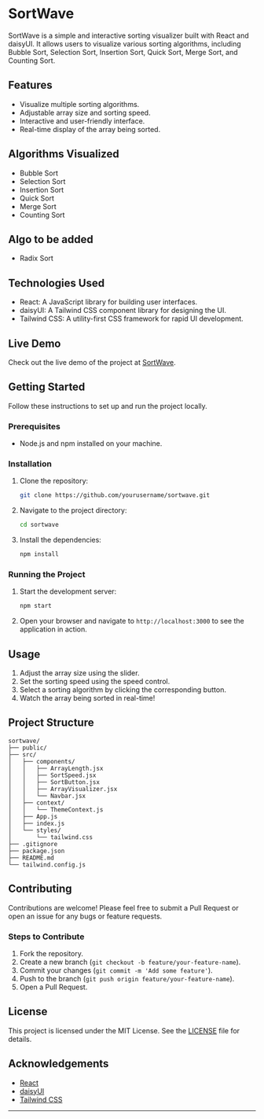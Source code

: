 # SortWave

SortWave is a simple and interactive sorting visualizer built with React and daisyUI. It allows users to visualize various sorting algorithms, including Bubble Sort, Selection Sort, Insertion Sort, Quick Sort, Merge Sort, and Counting Sort.

## Features

- Visualize multiple sorting algorithms.
- Adjustable array size and sorting speed.
- Interactive and user-friendly interface.
- Real-time display of the array being sorted.

## Algorithms Visualized

- Bubble Sort
- Selection Sort
- Insertion Sort
- Quick Sort
- Merge Sort
- Counting Sort

## Algo to be added

- Radix Sort

## Technologies Used

- React: A JavaScript library for building user interfaces.
- daisyUI: A Tailwind CSS component library for designing the UI.
- Tailwind CSS: A utility-first CSS framework for rapid UI development.

## Live Demo

Check out the live demo of the project at [SortWave](https://sortwave.rishabhpanesar.com/).

## Getting Started

Follow these instructions to set up and run the project locally.

### Prerequisites

- Node.js and npm installed on your machine.

### Installation

1. Clone the repository:

   ```sh
   git clone https://github.com/yourusername/sortwave.git
   ```

2. Navigate to the project directory:

   ```sh
   cd sortwave
   ```

3. Install the dependencies:
   ```sh
   npm install
   ```

### Running the Project

1. Start the development server:

   ```sh
   npm start
   ```

2. Open your browser and navigate to `http://localhost:3000` to see the application in action.

## Usage

1. Adjust the array size using the slider.
2. Set the sorting speed using the speed control.
3. Select a sorting algorithm by clicking the corresponding button.
4. Watch the array being sorted in real-time!

## Project Structure

```
sortwave/
├── public/
├── src/
│   ├── components/
│   │   ├── ArrayLength.jsx
│   │   ├── SortSpeed.jsx
│   │   ├── SortButton.jsx
│   │   ├── ArrayVisualizer.jsx
│   │   └── Navbar.jsx
│   ├── context/
│   │   └── ThemeContext.js
│   ├── App.js
│   ├── index.js
│   └── styles/
│       └── tailwind.css
├── .gitignore
├── package.json
├── README.md
└── tailwind.config.js
```

## Contributing

Contributions are welcome! Please feel free to submit a Pull Request or open an issue for any bugs or feature requests.

### Steps to Contribute

1. Fork the repository.
2. Create a new branch (`git checkout -b feature/your-feature-name`).
3. Commit your changes (`git commit -m 'Add some feature'`).
4. Push to the branch (`git push origin feature/your-feature-name`).
5. Open a Pull Request.

## License

This project is licensed under the MIT License. See the [LICENSE](LICENSE) file for details.

## Acknowledgements

- [React](https://react.dev/)
- [daisyUI](https://daisyui.com/)
- [Tailwind CSS](https://tailwindcss.com/)

---
